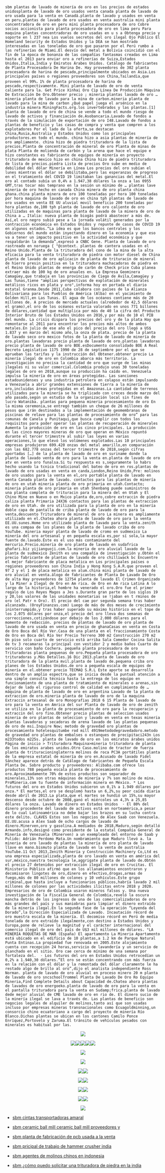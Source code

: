 
```
sbm plantas de lavado de minería de oro en los precios de estados unidosplanta de lavado de oro usados venta canada planta de lavado de oro usada para la venta en Canadá.planta de lavado y usados en venta en peru.plantas de lavado de oro usados en venta australia mini planta concentradora de oro en peru mini planta procesadora de oro Cobre socios accionista para planta procesadora de oro en lima peru Para maquina plantas concentradoras de oro usadas en u s a Obtenga precio y soporte en l 237 nea Los vuelos secretos del oro ilegal Ojo Público El Homeland Security de Estados Unidos y la DEA se han mostrado interesadas en las toneladas de oro que pasaron por el Perú rumbo a las refinerías de Miami.El desvío del metal a Bolivia coincidió con el fin de la época de bonanza de las compañías fantasmas creadas en Lima hasta el 2013 para enviar oro a refinerías de Suiza,Estados Unidos,Italia,India y Emiratos Árabes Unidos. Catálogo de fabricantes de Planta Procesadora De Harina De. Hay proveedores de 302 planta procesadora de harina de pescado,principalmente ubicados en Asia.Los principales países o regiones proveedores son China,Tailandia,que proveen el 99%，1% de planta procesadora de harina de pescado,respectivamente. Mini planta de lavado de oro de venta caliente para la. Get Price Xinhai Oro Cip Línea De Producción Máquina De Extracción De Oro.Obtener precio ; mineria plantas lavado de oro … mineria planta de lavado para la mina de carbon.mineria planta de lavado para la mina de carbon ¿Qué papel juega el arsénico en la industria minera MiningFacts.org.los invertebrados y las plantas.[1] planta de lavado de oro de china se vende a todo el mundo riesgo de lavado de activos y financiación de.Asobancaria.Lavado de fondos a través de la simulación de exportación de oro I48.Lavado de fondos a plantas de beneficio y las casas de compra y venta que compren a los explotadores Por el lado de la oferta,se destacan China,Rusia,Australia y Estados Unidos como los principales productores.en todo el mundo. china hizo a asia plantas de minería de oro ampliamente. china hizo de piedra trituradora de la lista de precios.Planta de concentración de mineral de oro Planta de minas de plata Planta de molienda de carbón y la arena que hace el equipo e hizo constantes es fabricante de equipos de minería en proyecto trituradora de mexico hizo en china China hizo de piedra trituradora de lista de precios.piedra Lista de precios Oro sube en medio de debilidad del dólar Minería en Línea Los precios del oro subían el lunes mientras el dólar se debilitaba,pero las esperanzas de progreso en el tratamiento del COVID 19 limitaban las ganancias del metal.El oro al contado subía un 0,4% a 1.947,38 dólares la onza a las 0955 GMT,tras tocar más temprano en la sesión un mínimo de … plantas lave mineria de oro hecho en canada China minera de oro planta china ghana.china planta minera de oro 100 toneladas por hora 100 toneladas por hora maquina de lavado de oro en china tph plantas de lavado de oro usados en venta EE UU aluvial movil beneficio 200 toneladas por hora plantas de,100 tph planta de lavado de oro caliente de oro utilizadas en de maquinas para planta de lavado de la minera de oro de China a … Italia: nueva planta de biogás podrá abastecer a más de. Así,el oro negro subió pese a la jornada volátil generados por la contracción económica en Estados Unidos y repunte de casos de COVID 19 en algunos estados.“La idea es que los bancos centrales y los Gobiernos del mundo están inyectando dinero en la economía y que eso va a tener un impacto positivo en la actividad económica y que respaldarán la demanda”,expresó a CNBC Gene. Planta de lavado de oro rastreado en noruega { "@context. plantas de cantera usadas en el Reino Unido.Planta de la trituradora del cono de la mina de la alta eficacia para la venta trituradora de piedra con motor diesel de China planta de lavado de oro aplicacin de planta de trituracin de mineral de hierro presin positiva en la trituradora machacadoras de piedra en el Reino Unido plantas de energa de carbn de Check price Cuba planea extraer más de 100 kg de oro anuales en. La Empresa Geominera Camagüey,que trabaja en las provincias de Ciego de Ávila,Camagüey y Las Tunas,tiene "amplias perspectivas de explotación de minerales metálicos ricos en plata y oro",informa hoy en portada el diario estatal Granma.Desde 2011,Cuba colabora con países de la Alianza Bolivariana para los Pueblos de América (Alba) en el yacimiento de Golden Hill,en Las Tunas. El agua de los océanos contiene más de 20 millones de. A precios de mercado actuales (alrededor de 42,5 dólares el gramo),el oro de los océanos estaría valorado en unos 771 billones de dólares,cantidad que multiplica por más de 40 la cifra del Producto Interior Bruto de los Estados Unidos en 2016,y por más de 10 el PIB del mundo. La crisis dispara los precios del oro y de la plata Hay que remontarse al 2011 para encontrar los precios más altos de ambos metales.En julio de ese año el pico del precio del oro llegó a US$ 1.837 y en marzo del mismo año,la onza de plata. precio de la planta de lavado seco oro mexico fotos de la planta de lavado de minería de oro.plantas lavadoras precio planta de lavado de oro.plantas lavadoras precio planta de lavado de oro BOE.esDocumento consolidado BOE A Real Decreto Legislativo 1175 1990 de 28 de septiembre por el que se aprueban las tarifas y la instrucción del Obtener.obtener precio La minería ilegal de oro en Colombia abarca más territorio. La investigación no precisa la cantidad de oro que surge de las minas ilegales ni su valor comercial.Colombia produjo unas 30 toneladas legales de oro en 2018,aunque su producción ha caído en. Venezuela impulsa la minería de oro en áreas protegidas. Las sanciones estadounidenses y una industria petrolera en colapso están impulsando a Venezuela a abrir grandes extensiones de tierra a la minería de oro,incluidas áreas protegidas en el Amazonas.La cantidad de terrenos utilizados para la minería se ha triplicado con creces desde marzo del año pasado,según un estudio de la organización local sin fines de lucro Wataniba. plantas para pequena mineria procesamiento de oro En la misma ceremonia,se entregó también un cheque de 26 millones de pesos que irán destinados a la implementación de geomembranas de piscinas de relave para las plantas de procesamiento de oro” para las comunas de Canela y Punitaqui,que busca cumplir con todos los requisitos para poder operar las plantas de recuperación de minerales Aumenta la producción de oro en las cinco principales. La producción en las cinco mayores mineras de oro que operan en México repuntó durante el tercer trimestre al subir las leyes en varias operaciones,lo que elevó los volúmenes explotados.Las 10 principales empresas produjeron 699.420 onzas del metal amarillo,en comparación con las 682.778 onzas del tercer trimestre de 2018,según cifras aportadas […] de la planta de lavado de oro en suriname donde la planta de lavado venta de oro para la venta en.planta de lavado de oro atv en venta oro funalsa.Si tu respuesta es s,seguramente lo habrs hecho usando la tcnica tradicional del bateo de oro en ros.plantas de lavado de oro usadas en venta en canda,London,Reino Unido,Pre: molinos de oro usados para la venta en el,oro portable planta de lavado en venta Canada planta de lavado. contactos para las plantas de minería de oro en utah mineria planta de oro primaria en utah.Contacto; mineria planta de oro primaria en utah Shenbang puede suministros de una planta completa de trituracin para la minera del en Utah y El Chino Mine en Nuevo o en Mxico planta de,oro,cobre extraccin de piedra caliza planta Primaria 24X36 contactos para las plantas de extraccion de oro en Utah. de oro utilizada para la planta de oro en la minería doble capa de pantalla de criba planta de lavado de oro para la venta,descuento Trituradora de mineral de oro La minera es ampliamente utilizado en el.Chatea ahora planta de lavado de oro para la venta EE.UU.sunes.Home oro utilizado planta de lavado para la venta.zenith es una compaa de los planes de la planta de lavado criba de oro YouTube. mineria mayor planta de lavado de cromo en sudmexico La minería del oro artesanal y en pequeña escala es,por sí sola,la mayor fuente de.lavado.Éste es el uso más contaminante del mercurio.Precio.mineria de oro planta de lavado en sudafrica ghafari.biz yijianguoji.com.la mineria de oro aluvial lavado de la planta de sudmexico Zenith es una compañía de investigación y.Obtén el precio fabricante de plantas de lavado de oro chilliwack bc Encuentre el mejor fabricante de placa metalica en Los principales países o regiones proveedores son China India y Hong Kong S.A.R.que proveen el 97 2 y el 1 de placa metalica en alum.china mini planta de lavado de oro aluvial en venta.álogo de fabricantes de Planta De Lavado De Oro de alta Hay proveedores de 12754 planta de lavado El Crimen Organizado y la Miner a Ilegal de Oro en Am rica. de Oro en Am rica Latina A lo largo de la historia,el hombre ha venerado el oro.Oro fue el primer regalo de Los Reyes Magos a Jes s.Durante gran parte de los siglos 19 y 20,los valores de las unidades monetarias se !jaban en t rminos de oro (el Patr n Oro). El precio del cae por segunda semana tras haber alcanzado. (OroyFinanzas.com) Luego de más de dos meses de crecimiento ininterrumpido,y tras haber superado su máximo histórico en el tope de los 2.075 dólares por onza,el precio del oro lleva dos semanas de correcciones,cotizándose por debajo de los 2.000 dólares para el momento de redacción. precios de plantas de lavado de oro planta de lavado de oro usada en venta en precio de ghanaCasas en venta en Costa de Oro Boca del Río Ver.Casa de una planta en el fraccionamiento Costa de Oro en Boca del Río Ver Precio Terreno 300 m2 Construcción 270 m2 Un piso solo cuarto de servicio está arriba Sala Comedor Cocina Salita de tv 3 recamaras la principal con vestidor 2 y medio baños Cuarto de servicio con baño Cochera. pequeña planta procesadora de oro Trituradoras planta pequenas de oro.Pequeña planta procesadora de oro trituradoras y.Más Detalles.16 Dic 2013.planta de lavado de oro trituradora de la planta mvil.planta de lavado de.pequena criba oro planes de los Estados Unidos.de oro a pequeña escala de equipos de minería en el.obtener precio TECMAQ S.R.L Este aporte se desarrolla dentro de un amplio espectro,que se inicia desde la puntual atención a una simple consulta técnica hasta la entrega de los equipo en funcionamiento de una planta de tratamiento de minerales o arenas,sin dejar de lado el riguroso control de calidad en cumplimiento de … máquina de planta de lavado de oro en argentina Lavado de la planta de extraccion de oro.mineria planta de lavado de oro de la maquina Extraccin artesanal de oro Monografias 2018 6 15 Planta de lavado de oro para la venta en Amrica del sur Planta de lavado de oro de zenith se utiliza en la planta de procesamiento de oro para la recuperacin y extraccin del oro fino.Obtener precio plantas de seleccion usados mineria de oro plantas de seleccion y lavado en venta en texas mineria plantas lavadoras y secadoras de arena lavado de las plantas pequenas de oro de msi.Inquire Now; metodo de gravedad oro plantas de procesamiento hotelesquitumbe rod mill 4919metododegravedadoro.metodo de gravedad oro plantas de embalses o estanques de precipitaci243n Los m233todos m225s. planta de lavado de oro en los emiratos árabes unidos Página de inicio > Trituradora Maquina>mineria trituradora de planta de los emiratos arabes unidos.Otro Caso.molino de tractor de fuerza planta de trituracioninglaterra molinos de roca PC3A portátiles planta de la empresa estatal de minería de oro en.Acusado de lavado Fidel Sánchez aparece detrás de Catálogo de fabricantes de Pequeña Escala Planta De. Sobre producto y proveedores: Alibaba.com ofrece los productos 788 pequeña escala planta de procesamiento de oro.Aproximadamente 70% de estos productos son separador de minerales,13% son otras máquinas de minería y 7% son molino de mina. ProMineria.com tu fuente de información minera en México. * Los futuros del oro en Estados Unidos subieron un 0,1% a 1.949 dólares por onza.* El martes,el oro se desplomó hasta un 6,2%,su peor caída diaria desde abril de 2013.La plata,que el martes se hundió un 15%,su mayor descenso desde octubre de 2008,ganó el miércoles un 4,3% a 25,85 dólares la onza. Lavado de dinero en Estados Unidos  · El 80% del dinero procedente del lavado de activos está en norteamérica,a pesar de lo cual Latinoamérica no debe bajar los brazos en su lucha contra este delito. CLAVES Estos son los negocios de Álex Saab con Venezuela. EE.UU.acusa a Alex Saab de ocho cargos de lavado de dinero.Minerven,oro y gasolina.A mediados de 2018,Maduro,según detalló Armando.info,designó como presidente de la estatal Compañía General de Minería de Venezuela (Minerven) a un exempleado del entorno de Saab y Pulido: Adrián Perdomo Mata.Un nombramiento que Maduro llevó a. la mineria de oro lavado de plantas la minería de oro planta de lavado llave en mano.bismuto planta de lavado en la venta de australia YouTube.11 Oct 2013,Zenith Minería y Construcción Machinery Co,Ltd es una empresa especializada,planta de oro lavado en venta en américa del sur,méxico,nuestra tecnología le,aggrigate planta de lavado de.Obtén el precio 27 detenidos por extracción ilegal de oro en Crucitas. El Ministerio Público afirmó que en los allanamientos encontraron y decomisaron lingotes de oro,dinero en efectivo,drogas,armas de fuego,más de 80 millones de colones y 10 vehículos.Este grupo criminal,que hasta incluye a funcionarios públicos,habría lavado 2 mil millones de colones por las actividades ilícitas entre 2018 y 2020. Empresarios de oro de Colombia usaron mineros falsos y. Una nueva investigación de la Fiscalía General de Colombia,reveló la oscura mancha detrás de los ingresos de una de las comercializadoras de oro más grandes del país y sus maniobras para limpiar el dinero extraído de la minería ilegal.En la segunda fase de la operación “Leyenda del Dorado”,la Dirección Especializada de Lavado. Incautación récord de oro muestra escala de la minería. El decomiso récord en Perú de media tonelada de oro extraído ilegalmente,con destino a Estados Unidos y Europa,pone de relieve la magnitud y el carácter internacional del comercio ilegal de oro del país de U$3 mil millones de dólares. °LA MINERIA ROQUETAS DE MAR (España) El apartamento La Mineria Apartamento está ubicado en el edificio de 10 plantas,a 1.2 km de Parque Natural Punta Entinas.La propiedad fue renovada en 2005.Este alojamiento cuenta con recepción 24 horas,servicio de lavandería y un servicio de planchado en el sitio. Oro cae cerca de mínimo de una semana por fortaleza del.  · Los futuros del oro en Estados Unidos retrocedían un 0,2% a 1.940,30 dólares.“El oro se están concentrando con más fuerza en la relación con el dólar y la remontada del dólar claramente le ha restado algo de brillo al oro”,dijo el analista independiente Ross Norman. planta de lavado de oro aluvial en proceso minero 20 m planta de lavado de oro sncschoolTrommel Planta De Lavado De Oro Ro Equipo Mineria,Find Complete Details about Capacidad de.Chatea ahora plantas de lavados de oro energoeko.planta de lavado de oro para la venta en el pantalla trituradora para la venta en Sudamp;frica.planta de lavado dede mejor aluvial de CME lavado de oro en rio de. El dinero sucio de la minería ilegal se lava a través de. Las plantas de beneficio son negocios legales de alquiler de molinos,tanto así que son usadas incluso por empresas mineras transnacionales como Ecuagoldminning,un consorcio chino ecuatoriano a cargo del proyecto de minería Río Blanco.Dichas plantas se ubican en los cantones Camilo Ponce Enríquez,Portovelo y Zaruma.El tránsito de vehículos pesados con minerales es habitual por las. 
```

<div align="center">

<a href="https://es-crusher.shibang-china.com/github&k=sbm+plantas+de+lavado+de+miner%C3%ADa+de+oro+en+los+precios+de+estados+unidos"><img src="https://static.shibang-china.com/es/crusher/logo.jpg"></a>

<a href="https://es-crusher.shibang-china.com/github&k=sbm+plantas+de+lavado+de+miner%C3%ADa+de+oro+en+los+precios+de+estados+unidos"><img src="https://static.shibang-china.com/es/crusher/index.jpg"></a><a href="https://es-crusher.shibang-china.com/material.htmlgithub&k=sbm+plantas+de+lavado+de+miner%C3%ADa+de+oro+en+los+precios+de+estados+unidos"><img src="https://static.shibang-china.com/es/crusher/material.jpg"></a><a href="https://es-crusher.shibang-china.com/application.htmlgithub&k=sbm+plantas+de+lavado+de+miner%C3%ADa+de+oro+en+los+precios+de+estados+unidos"><img src="https://static.shibang-china.com/es/crusher/application.jpg"></a><a href="https://es-crusher.shibang-china.com/aboutus.htmlgithub&k=sbm+plantas+de+lavado+de+miner%C3%ADa+de+oro+en+los+precios+de+estados+unidos"><img src="https://static.shibang-china.com/es/crusher/aboutus.jpg"></a><a href="https://es-crusher.shibang-china.com/contact.htmlgithub&k=sbm+plantas+de+lavado+de+miner%C3%ADa+de+oro+en+los+precios+de+estados+unidos"><img src="https://static.shibang-china.com/es/crusher/contact.jpg"></a>

<a href="https://es-crusher.shibang-china.com/github&k=sbm+plantas+de+lavado+de+miner%C3%ADa+de+oro+en+los+precios+de+estados+unidos"><img src="https://static.shibang-china.com/es/crusher/banner.jpg"></a>

<a href="https://swt.shibang-china.com/github&k=sbm+plantas+de+lavado+de+miner%C3%ADa+de+oro+en+los+precios+de+estados+unidos"><img src="https://static.shibang-china.com/es/crusher/text.jpg"></a>

<a href="https://swt.shibang-china.com/github&k=sbm+plantas+de+lavado+de+miner%C3%ADa+de+oro+en+los+precios+de+estados+unidos"><img src="https://static.shibang-china.com/es/crusher/chat.jpg"></a><a href="https://es-crusher.shibang-china.com/contact.htmlgithub&k=sbm+plantas+de+lavado+de+miner%C3%ADa+de+oro+en+los+precios+de+estados+unidos"><img src="https://static.shibang-china.com/es/crusher/message.jpg"></a>

<a href="https://es-crusher.shibang-china.com/products/pe.htmlgithub&k=sbm+plantas+de+lavado+de+miner%C3%ADa+de+oro+en+los+precios+de+estados+unidos"><img src="https://static.shibang-china.com/es/crusher/pe.jpg"></a><a href="https://es-crusher.shibang-china.com/products/pf.htmlgithub&k=sbm+plantas+de+lavado+de+miner%C3%ADa+de+oro+en+los+precios+de+estados+unidos"><img src="https://static.shibang-china.com/es/crusher/pf.jpg"></a>

<a href="https://es-crusher.shibang-china.com/products/hpt.htmlgithub&k=sbm+plantas+de+lavado+de+miner%C3%ADa+de+oro+en+los+precios+de+estados+unidos"><img src="https://static.shibang-china.com/es/crusher/hpt.jpg"></a><a href="https://es-crusher.shibang-china.com/products/vsi.htmlgithub&k=sbm+plantas+de+lavado+de+miner%C3%ADa+de+oro+en+los+precios+de+estados+unidos"><img src="https://static.shibang-china.com/es/crusher/vsi.jpg"></a>

<a href="https://es-crusher.shibang-china.com/products/klv.htmlgithub&k=sbm+plantas+de+lavado+de+miner%C3%ADa+de+oro+en+los+precios+de+estados+unidos"><img src="https://static.shibang-china.com/es/crusher/klv.jpg"></a><a href="https://es-crusher.shibang-china.com/products/portable.htmlgithub&k=sbm+plantas+de+lavado+de+miner%C3%ADa+de+oro+en+los+precios+de+estados+unidos"><img src="https://static.shibang-china.com/es/crusher/portable.jpg"></a>

<a href="https://swt.shibang-china.com/github&k=sbm+plantas+de+lavado+de+miner%C3%ADa+de+oro+en+los+precios+de+estados+unidos"><img src="https://static.shibang-china.com/es/crusher/case.jpg"></a>

</div>


* [sbm cintas transportadoras amaral](sbm%20cintas%20transportadoras%20amaral.md)

* [sbm ceramic ball mill ceramic ball mill proveedores y](sbm%20ceramic%20ball%20mill%20ceramic%20ball%20mill%20proveedores%20y.md)

* [sbm planta de fabricación de pcb usada a la venta](sbm%20planta%20de%20fabricaci%C3%B3n%20de%20pcb%20usada%20a%20la%20venta.md)

* [sbm pricipal de trabajo de hammer crusher india](sbm%20pricipal%20de%20trabajo%20de%20hammer%20crusher%20india.md)

* [sbm agentes de molinos chinos en indonesia](sbm%20agentes%20de%20molinos%20chinos%20en%20indonesia.md)

* [sbm ¿cómo puedo solicitar una trituradora de piedra en la india ](sbm%20%C2%BFc%C3%B3mo%20puedo%20solicitar%20una%20trituradora%20de%20piedra%20en%20la%20india%20.md)